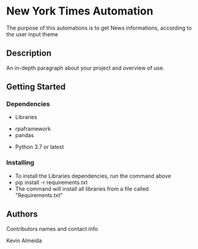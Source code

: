 # New York Times Automation

The purpose of this automations is to get News informations, according to the user input theme

## Description

An in-depth paragraph about your project and overview of use.

## Getting Started

### Dependencies

* Libraries 
- rpaframework
- pandas  
* Python 3.7 or latest


### Installing

* To install the Libraries dependencies, run the command above
* pip install -r requirements.txt
* The command will install all libraries from a file called "Requirements.txt"

## Authors

Contributors names and contact info

Kevin Almeida

